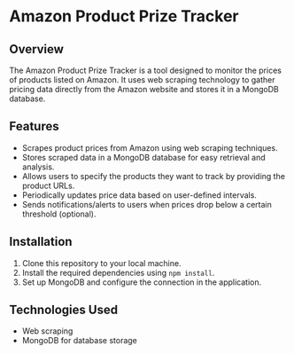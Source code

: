 # Amazon Product Prize Tracker

## Overview
The Amazon Product Prize Tracker is a tool designed to monitor the prices of products listed on Amazon. It uses web scraping technology to gather pricing data directly from the Amazon website and stores it in a MongoDB database.

## Features
- Scrapes product prices from Amazon using web scraping techniques.
- Stores scraped data in a MongoDB database for easy retrieval and analysis.
- Allows users to specify the products they want to track by providing the product URLs.
- Periodically updates price data based on user-defined intervals.
- Sends notifications/alerts to users when prices drop below a certain threshold (optional).

## Installation
1. Clone this repository to your local machine.
2. Install the required dependencies using `npm install`.
3. Set up MongoDB and configure the connection in the application.

## Technologies Used
- Web scraping 
- MongoDB for database storage

